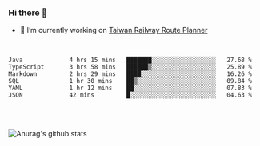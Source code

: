 ### Hi there 👋

- 🔭 I’m currently working on [Taiwan Railway Route Planner](https://github.com/Taiwan-Railway-Route-Planner)

<br/>

<!--START_SECTION:waka-->

```text
Java             4 hrs 15 mins   ███████░░░░░░░░░░░░░░░░░░   27.68 %
TypeScript       3 hrs 58 mins   ██████▒░░░░░░░░░░░░░░░░░░   25.89 %
Markdown         2 hrs 29 mins   ████░░░░░░░░░░░░░░░░░░░░░   16.26 %
SQL              1 hr 30 mins    ██▒░░░░░░░░░░░░░░░░░░░░░░   09.84 %
YAML             1 hr 12 mins    ██░░░░░░░░░░░░░░░░░░░░░░░   07.83 %
JSON             42 mins         █░░░░░░░░░░░░░░░░░░░░░░░░   04.63 %
```

<!--END_SECTION:waka-->

<br/>
<br/>

![Anurag's github stats](https://github-readme-stats.vercel.app/api?username=DepickereSven&show_icons=true&theme=tokyonight)



<!--
**DepickereSven/DepickereSven** is a ✨ _special_ ✨ repository because its `README.md` (this file) appears on your GitHub profile.

Here are some ideas to get you started:

- 🔭 I’m currently working on ...
- 🌱 I’m currently learning ...
- 👯 I’m looking to collaborate on ...
- 🤔 I’m looking for help with ...
- 💬 Ask me about ...
- 📫 How to reach me: ...
- 😄 Pronouns: ...
- ⚡ Fun fact: ...
-->
